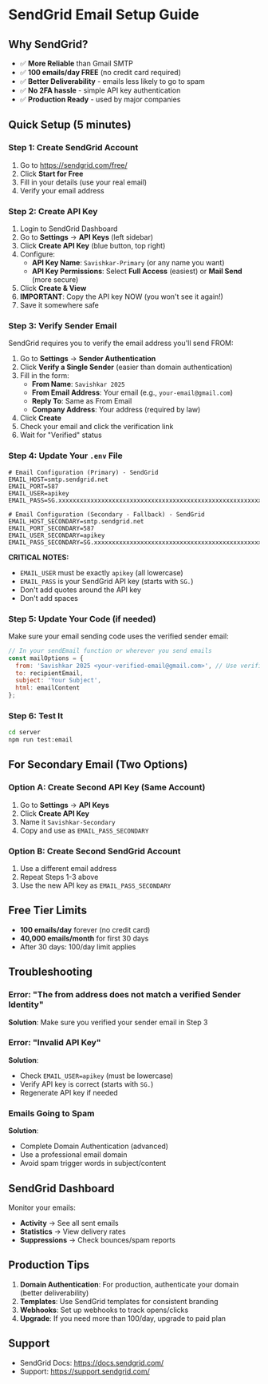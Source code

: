 # SendGrid Email Setup Guide

## Why SendGrid?
- ✅ **More Reliable** than Gmail SMTP
- ✅ **100 emails/day FREE** (no credit card required)
- ✅ **Better Deliverability** - emails less likely to go to spam
- ✅ **No 2FA hassle** - simple API key authentication
- ✅ **Production Ready** - used by major companies

## Quick Setup (5 minutes)

### Step 1: Create SendGrid Account
1. Go to https://sendgrid.com/free/
2. Click **Start for Free**
3. Fill in your details (use your real email)
4. Verify your email address

### Step 2: Create API Key
1. Login to SendGrid Dashboard
2. Go to **Settings** → **API Keys** (left sidebar)
3. Click **Create API Key** (blue button, top right)
4. Configure:
   - **API Key Name**: `Savishkar-Primary` (or any name you want)
   - **API Key Permissions**: Select **Full Access** (easiest) or **Mail Send** (more secure)
5. Click **Create & View**
6. **IMPORTANT**: Copy the API key NOW (you won't see it again!)
7. Save it somewhere safe

### Step 3: Verify Sender Email
SendGrid requires you to verify the email address you'll send FROM:

1. Go to **Settings** → **Sender Authentication**
2. Click **Verify a Single Sender** (easier than domain authentication)
3. Fill in the form:
   - **From Name**: `Savishkar 2025`
   - **From Email Address**: Your email (e.g., `your-email@gmail.com`)
   - **Reply To**: Same as From Email
   - **Company Address**: Your address (required by law)
4. Click **Create**
5. Check your email and click the verification link
6. Wait for "Verified" status

### Step 4: Update Your `.env` File
```env
# Email Configuration (Primary) - SendGrid
EMAIL_HOST=smtp.sendgrid.net
EMAIL_PORT=587
EMAIL_USER=apikey
EMAIL_PASS=SG.xxxxxxxxxxxxxxxxxxxxxxxxxxxxxxxxxxxxxxxxxxxxxxxxxxxxxxxxxxxxxxxxxx

# Email Configuration (Secondary - Fallback) - SendGrid
EMAIL_HOST_SECONDARY=smtp.sendgrid.net
EMAIL_PORT_SECONDARY=587
EMAIL_USER_SECONDARY=apikey
EMAIL_PASS_SECONDARY=SG.xxxxxxxxxxxxxxxxxxxxxxxxxxxxxxxxxxxxxxxxxxxxxxxxxxxxxxxxxxxxxxxxxx
```

**CRITICAL NOTES:**
- `EMAIL_USER` must be exactly `apikey` (all lowercase)
- `EMAIL_PASS` is your SendGrid API key (starts with `SG.`)
- Don't add quotes around the API key
- Don't add spaces

### Step 5: Update Your Code (if needed)
Make sure your email sending code uses the verified sender email:

```javascript
// In your sendEmail function or wherever you send emails
const mailOptions = {
  from: 'Savishkar 2025 <your-verified-email@gmail.com>', // Use verified email
  to: recipientEmail,
  subject: 'Your Subject',
  html: emailContent
};
```

### Step 6: Test It
```bash
cd server
npm run test:email
```

## For Secondary Email (Two Options)

### Option A: Create Second API Key (Same Account)
1. Go to **Settings** → **API Keys**
2. Click **Create API Key**
3. Name it `Savishkar-Secondary`
4. Copy and use as `EMAIL_PASS_SECONDARY`

### Option B: Create Second SendGrid Account
1. Use a different email address
2. Repeat Steps 1-3 above
3. Use the new API key as `EMAIL_PASS_SECONDARY`

## Free Tier Limits
- **100 emails/day** forever (no credit card)
- **40,000 emails/month** for first 30 days
- After 30 days: 100/day limit applies

## Troubleshooting

### Error: "The from address does not match a verified Sender Identity"
**Solution**: Make sure you verified your sender email in Step 3

### Error: "Invalid API Key"
**Solution**: 
- Check `EMAIL_USER=apikey` (must be lowercase)
- Verify API key is correct (starts with `SG.`)
- Regenerate API key if needed

### Emails Going to Spam
**Solution**:
- Complete Domain Authentication (advanced)
- Use a professional email domain
- Avoid spam trigger words in subject/content

## SendGrid Dashboard
Monitor your emails:
- **Activity** → See all sent emails
- **Statistics** → View delivery rates
- **Suppressions** → Check bounces/spam reports

## Production Tips
1. **Domain Authentication**: For production, authenticate your domain (better deliverability)
2. **Templates**: Use SendGrid templates for consistent branding
3. **Webhooks**: Set up webhooks to track opens/clicks
4. **Upgrade**: If you need more than 100/day, upgrade to paid plan

## Support
- SendGrid Docs: https://docs.sendgrid.com/
- Support: https://support.sendgrid.com/
